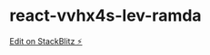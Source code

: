 # react-vvhx4s-lev-ramda

[Edit on StackBlitz ⚡️](https://stackblitz.com/edit/react-vvhx4s-lev-ramda)